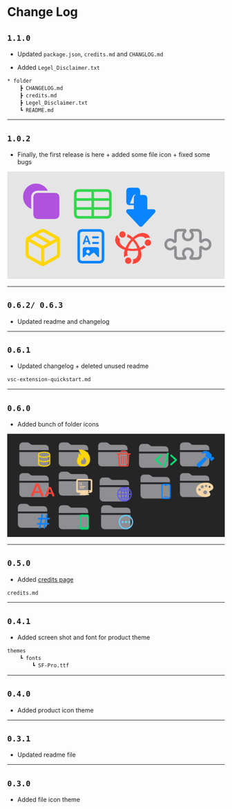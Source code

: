 # Change Log

## `1.1.0`

* Updated `package.json`, `credits.md` and `CHANGLOG.md`

* Added `Legel_Disclaimer.txt`

```txt
* folder
    ┣ CHANGELOG.md
    ┣ credits.md
    ┣ Legel_Disclaimer.txt
    ┗ README.md
```

---

## `1.0.2`

* Finally, the first release is here + added some file icon + fixed some bugs

![Icons preview](assets/Screenshot-5.png)

---

## `0.6.2/ 0.6.3`

* Updated readme and changelog

---

## `0.6.1`

* Updated changelog + deleted unused readme

```txt
vsc-extension-quickstart.md
```

---

## `0.6.0`

* Added bunch of folder icons

![folders icon preview](assets/Screenshot-2.png)

---

## `0.5.0`

* Added [credits page](credits.md)

```txt
credits.md
```

---

## `0.4.1`

* Added screen shot and font for product theme

```txt
themes
    ┗ fonts
        ┗ SF-Pro.ttf
```

---

## `0.4.0`

* Added product icon theme

---

## `0.3.1`

* Updated readme file

---

## `0.3.0`

* Added file icon theme
